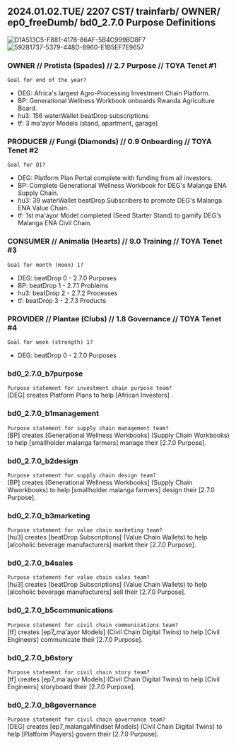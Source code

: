 ## 2024.01.02.TUE/ 2207 CST/ trainfarb/ OWNER/ ep0_freeDumb/ bd0_2.7.0 Purpose Definitions

![D1A513C5-F881-4178-86AF-5B4C999BD8F7](https://github.com/ourStoryNetwork/p3cosystem-master-plan/assets/8133349/1451d096-3a25-47b2-b89d-b4ed25942bbb)
![59281737-5379-448D-8960-E1B5EF7E9657](https://github.com/ourStoryNetwork/p3cosystem-master-plan/assets/8133349/1e8f4d2d-0df8-4a02-97ac-12992dee9e7d)

### OWNER // Protista (Spades) // 2.7 Purpose // TOYA Tenet #1
`Goal for end of the year?`
- DEG: Africa's largest Agro-Processing Investment Chain Platform.
- BP: Generational Wellness Workbook onboards Rwanda Agriculture Board.
- hu3: 156 waterWallet beatDrop subscriptions
- tf: 3 ma'ayor Models (stand, apartment, garage)

### PRODUCER // Fungi (Diamonds) // 0.9 Onboarding // TOYA Tenet #2
`Goal for Q1?` 
- DEG: Platform Plan Portal complete with funding from all investors.
- BP: Complete Generational Wellness Workbook for DEG's Malanga ENA Supply Chain.
- hu3: 39 waterWallet beatDrop Subscribers to promote DEG's Malanga ENA Value Chain.
- tf: 1st ma'ayor Model completed (Seed Starter Stand) to gamify DEG's Malanga ENA Civil Chain.

### CONSUMER // Animalia (Hearts) // 9.0 Training // TOYA Tenet #3
`Goal for month (moon) 1?`
- DEG: beatDrop 0 - 2.7.0 Purposes
- BP: beatDrop 1 - 2.7.1 Problems
- hu3: beatDrop 2 - 2.7.2 Processes
- tf: beatDrop 3 - 2.7.3 Products

### PROVIDER // Plantae (Clubs) // 1.8 Governance // TOYA Tenet #4
`Goal for week (strength) 1?`
- DEG: beatDrop 0 - 2.7.0 Purposes

### bd0_2.7.0_b7purpose
`Purpose statement for investment chain purpose team?`  
[DEG] creates Platform Plans to help [African Investors] .

### bd0_2.7.0_b1management
`Purpose statement for supply chain management team?`  
[BP] creates [Generational Wellness Workbooks] (Supply Chain Workbooks) to help [smallholder malanga farmers] manage their [2.7.0 Purpose].

### bd0_2.7.0_b2design
`Purpose statement for supply chain design team?`  
[BP] creates [Generational Wellness Workbooks] (Supply Chain Wworkbooks) to help [smallholder malanga farmers] design their [2.7.0 Purpose].

### bd0_2.7.0_b3marketing
`Purpose statement for value chain marketing team?`  
[hu3] creates [beatDrop Subscriptions] (Value Chain Wallets) to help [alcoholic beverage manufacturers] market their [2.7.0 Purpose].

### bd0_2.7.0_b4sales
`Purpose statement for value chain sales team?`  
[hu3] creates [beatDrop Subscriptions] (Value Chain Wallets) to help [alcoholic beverage manufacturers] sell their [2.7.0 Purpose].

### bd0_2.7.0_b5communications
`Purpose statement for civil chain communications team?`  
[tf] creates [ep7_ma'ayor Models] (Civil Chain Digital Twins) to help [Civil Engineers] communicate their [2.7.0 Purpose].

### bd0_2.7.0_b6story
`Purpose statement for civil chain story team?`  
[tf] creates [ep7_ma'ayor Models] (Civil Chain Digital Twins) to help [Civil Engineers] storyboard their [2.7.0 Purpose].

### bd0_2.7.0_b8governance
`Purpose statement for civil chain governance team?`  
[DEG] creates [ep7_malangaMindset Models] (Civil Chain Digital Twins) to help [Platform Players] govern their [2.7.0 Purpose].
